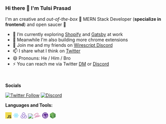 ### Hi there :wave: I'm Tulsi Prasad

I'm an creative and *out-of-the-box* :muscle: MERN Stack Developer (**specialize in frontend**) and open saucer :pizza:

- :muscle: I’m currently exploring [Shopify](https://www.shopify.com/) and [Gatsby](https://www.gatsbyjs.com/) at work
- 🌱 Meanwhile I'm also building more chrome extensions
- 💬 Join me and my friends on [Wirescript Discord](https://bit.ly/wirescript)
- 📫 I share what I think on [Twitter](https://twitter.com/heytulsiprasad)
- 😄 Pronouns: He / Him / Bro
- ⚡ You can reach me via Twitter [DM](https://twitter.com/heytulsiprasad) or [Discord](https://bit.ly/wirescript)

</br>

**Socials**

<a href="https://twitter.com/intent/follow?screen_name=heytulsiprasad"><img alt="Twitter Follow" src="https://img.shields.io/twitter/follow/heytulsiprasad?style=social" /></a>
<a href="https://bit.ly/wirescript"><img alt="Discord" src="https://img.shields.io/discord/775573977078169640?color=blue&label=Discord%20%7C%20Wirescript" /></a>

**Languages and Tools:**  

<code><img height="20" src="https://raw.githubusercontent.com/github/explore/80688e429a7d4ef2fca1e82350fe8e3517d3494d/topics/javascript/javascript.png"></code>
<code><img height="20" src="https://raw.githubusercontent.com/github/explore/80688e429a7d4ef2fca1e82350fe8e3517d3494d/topics/react/react.png"></code>
<code><img height="20" src="https://raw.githubusercontent.com/github/explore/80688e429a7d4ef2fca1e82350fe8e3517d3494d/topics/redux/redux.png"></code>
<code><img height="20" src="https://miro.medium.com/max/640/1*-ivYkzeuYJedPKdEdfnNlg.png"></code>
<code><img height="20" src="https://raw.githubusercontent.com/github/explore/80688e429a7d4ef2fca1e82350fe8e3517d3494d/topics/sass/sass.png"></code>
<code><img height="20" src="https://raw.githubusercontent.com/github/explore/e94815998e4e0713912fed477a1f346ec04c3da2/topics/gatsby/gatsby.png"></code>
<code><img height="20" src="https://raw.githubusercontent.com/github/explore/80688e429a7d4ef2fca1e82350fe8e3517d3494d/topics/nodejs/nodejs.png"></code>    

<!-- ![steve-rogers-gif](https://media1.giphy.com/media/OxbgqAAIfeXNS/giphy.gif) -->
